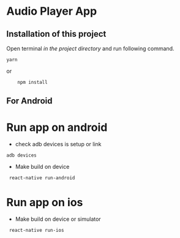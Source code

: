 # Audio Player App



## Installation of this project
 
 Open terminal *in the project directory* and run following command.

 ```
 yarn 
 ```
 or

```
    npm install 
```

## For Android 


# Run app on android

* check adb devices is setup or link 

```
adb devices
```

* Make build on device 

```
 react-native run-android
```
# Run app on ios

* Make build on device or simulator 

```
 react-native run-ios
```






